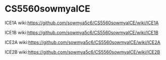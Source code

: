 # CS5560sowmyaICE

ICE1A wiki:https://github.com/sowmya5c6/CS5560sowmyaICE/wiki/ICE1A

ICE1B wiki:https://github.com/sowmya5c6/CS5560sowmyaICE/wiki/ICE1B

ICE2A wiki:https://github.com/sowmya5c6/CS5560sowmyaICE/wiki/ICE2A

ICE2B wiki:https://github.com/sowmya5c6/CS5560sowmyaICE/wiki/ICE2B
